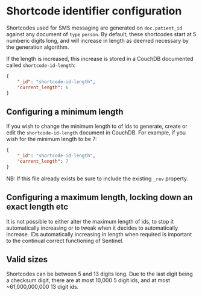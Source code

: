# Shortcode identifier configuration

Shortcodes used for SMS messaging are generated on `doc.patient_id` against any document of `type` `person`. By default, these shortcodes start at 5 numberic digits long, and will increase in length as deemed necessary by the generation algorithm.

If the length is increased, this increase is stored in a CouchDB documented called `shortcode-id-length`:

```json
{
    "_id": "shortcode-id-length",
    "current_length": 6
}
```

## Configuring a minimum length

If you wish to change the minimum length to of ids to generate, create or edit the `shortcode-id-length` document in CouchDB. For example, if you wish for the minimum length to be 7:

```json
{
    "_id": "shortcode-id-length",
    "current_length": 7
}
```

NB: If this file already exists be sure to include the existing `_rev` property.

## Configuring a maximum length, locking down an exact length etc

It is not possible to either alter the maximum length of ids, to stop it automatically increasing or to tweak when it decides to automatically increase. IDs automatically increasing in length when required is important to the continual correct functioning of Sentinel.

## Valid sizes

Shortcodes can be between 5 and 13 digits long. Due to the last digit being a checksum digit, there are at most 10,000 5 digit ids, and at most ~61,000,000,000 13 digit ids.
